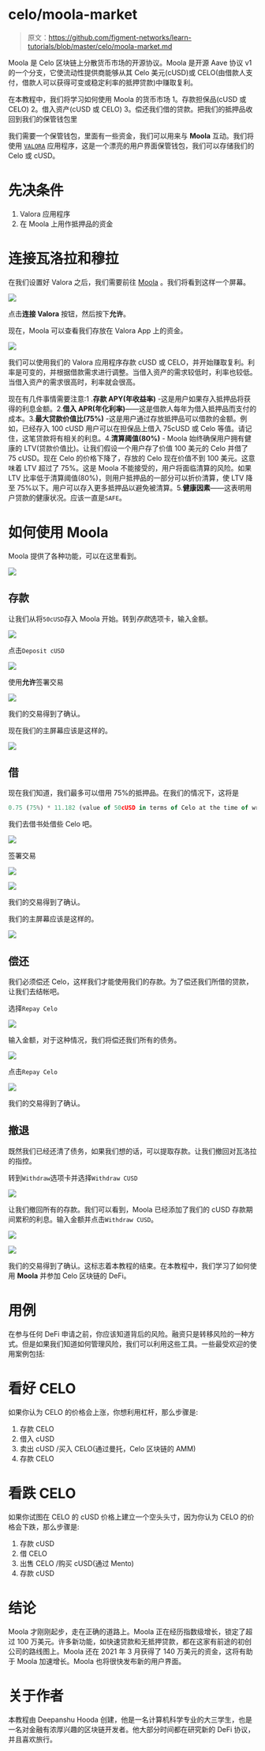 # celo/moola-market

> 原文：<https://github.com/figment-networks/learn-tutorials/blob/master/celo/moola-market.md>

Moola 是 Celo 区块链上分散货币市场的开源协议。Moola 是开源 Aave 协议 v1 的一个分支，它使流动性提供商能够从其 Celo 美元(cUSD)或 CELO(由借款人支付，借款人可以获得可变或稳定利率的抵押贷款)中赚取复利。

在本教程中，我们将学习如何使用 Moola 的货币市场 1。存款担保品(cUSD 或 CELO) 2。借入资产(cUSD 或 CELO) 3。偿还我们借的贷款。把我们的抵押品收回到我们的保管钱包里

我们需要一个保管钱包，里面有一些资金，我们可以用来与 **Moola** 互动。我们将使用 [`VALORA`](https://valoraapp.com/) 应用程序，这是一个漂亮的用户界面保管钱包，我们可以存储我们的 Celo 或 cUSD。

# 先决条件

1.  Valora 应用程序
2.  在 Moola 上用作抵押品的资金

# 连接瓦洛拉和穆拉

在我们设置好 Valora 之后，我们需要前往 [Moola](https://app.moola.market/#/welcome) 。我们将看到这样一个屏幕。

![](img/6a25ef60efcddf707b08d891086ef3bf.png)

点击**连接 Valora** 按钮，然后按下**允许**。

现在，Moola 可以查看我们存放在 Valora App 上的资金。

![](img/4500fac1517e3b4bad16e638f5b8215e.png)

我们可以使用我们的 Valora 应用程序存款 cUSD 或 CELO，并开始赚取复利。利率是可变的，并根据借款需求进行调整。当借入资产的需求较低时，利率也较低。当借入资产的需求很高时，利率就会很高。

现在有几件事情需要注意:1 .**存款 APY(年收益率)** -这是用户如果存入抵押品将获得的利息金额。2.**借入 APR(年化利率)**——这是借款人每年为借入抵押品而支付的成本。3.**最大贷款价值比(75%)** -这是用户通过存放抵押品可以借款的金额。例如，已经存入 100 cUSD 用户可以在担保品上借入 75cUSD 或 Celo 等值。请记住，这笔贷款将有相关的利息。4.**清算阈值(80%)** - Moola 始终确保用户拥有健康的 LTV(贷款价值比)。让我们假设一个用户存了价值 100 美元的 Celo 并借了 75 cUSD。现在 Celo 的价格下降了，存放的 Celo 现在价值不到 100 美元。这意味着 LTV 超过了 75%。这是 Moola 不能接受的，用户将面临清算的风险。如果 LTV 比率低于清算阈值(80%)，则用户抵押品的一部分可以折价清算，使 LTV 降至 75%以下。用户可以存入更多抵押品以避免被清算。5.**健康因素**——这表明用户贷款的健康状况。应该一直是`SAFE`。

# 如何使用 Moola

Moola 提供了各种功能，可以在这里看到。

![](img/0a40ce4bf63f4262362e111faf5aa361.png)

## 存款

让我们从将`50cUSD`存入 Moola 开始。转到*存款*选项卡，输入金额。

![](img/9de50db0e9c588f01ce63d4bc374fbf3.png)

点击`Deposit cUSD`

![](img/a888e526bceab857da223a58ea1075a8.png)

使用**允许**签署交易

![](img/82efca6e87fab923c55d9f94851e5341.png)

我们的交易得到了确认。

现在我们的主屏幕应该是这样的。

![](img/5da5ac6f3f52805b52d3eb223c37ddf2.png)

## 借

现在我们知道，我们最多可以借用 75%的抵押品。在我们的情况下，这将是

```js
0.75 (75%) * 11.182 (value of 50cUSD in terms of Celo at the time of writing) = ~8.3702 
```

我们去借书处借些 Celo 吧。

![](img/e76b0e8fa08d4ead42eaad198beafff3.png)

签署交易

![](img/01d5fbda94800722bc6273a7f8a9cee3.png)

![](img/5cb7fe033abf16c914d6fa7797a67cbd.png)

我们的交易得到了确认。

我们的主屏幕应该是这样的。

![](img/44aeb9042a4c80373d0bd7ef16ec9df2.png)

## 偿还

我们必须偿还 Celo，这样我们才能使用我们的存款。为了偿还我们所借的贷款，让我们去结帐吧。

选择`Repay Celo`

![](img/630d78aaf2a1500baec302213edbebdb.png)

输入金额，对于这种情况，我们将偿还我们所有的债务。

![](img/19705b26aa641b643edede7fac8e5df4.png)

点击`Repay Celo`

![](img/0be078b052a04bd655adf81f341c8118.png)

我们的交易得到了确认。

## 撤退

既然我们已经还清了债务，如果我们想的话，可以提取存款。让我们撤回对瓦洛拉的指控。

转到`Withdraw`选项卡并选择`Withdraw CUSD`

![](img/6668e5827ba7f2a07b91d10a767fa58f.png)

让我们撤回所有的存款。我们可以看到，Moola 已经添加了我们的 cUSD 存款期间累积的利息。输入金额并点击`Withdraw CUSD`。

![](img/5bd7e20f106b0871d9fd4c6b11d0f2d0.png)

![](img/647a3fa6b0ada96053261005904d61e6.png)

我们的交易得到了确认。这标志着本教程的结束。在本教程中，我们学习了如何使用 **Moola** 并参加 Celo 区块链的 DeFi。

# 用例

在参与任何 DeFi 申请之前，你应该知道背后的风险。融资只是转移风险的一种方式。但是如果我们知道如何管理风险，我们可以利用这些工具。一些最受欢迎的使用案例包括:

# 看好 CELO

如果你认为 CELO 的价格会上涨，你想利用杠杆，那么步骤是:

1.  存款 CELO
2.  借入 cUSD
3.  卖出 cUSD /买入 CELO(通过曼托，Celo 区块链的 AMM)
4.  存款 CELO

# 看跌 CELO

如果你试图在 CELO 的 cUSD 价格上建立一个空头头寸，因为你认为 CELO 的价格会下跌，那么步骤是:

1.  存款 cUSD
2.  借 CELO
3.  出售 CELO /购买 cUSD(通过 Mento)
4.  存款 cUSD

# 结论

Moola 才刚刚起步，走在正确的道路上。Moola 正在经历指数级增长，锁定了超过 100 万美元。许多新功能，如快速贷款和无抵押贷款，都在这家有前途的初创公司的路线图上。Moola 还在 2021 年 3 月获得了 140 万美元的资金，这将有助于 Moola 加速增长。Moola 也将很快发布新的用户界面。

# 关于作者

本教程由 Deepanshu Hooda 创建，他是一名计算机科学专业的大三学生，也是一名对金融有浓厚兴趣的区块链开发者。他大部分时间都在研究新的 DeFi 协议，并且喜欢旅行。